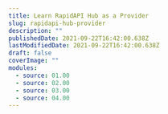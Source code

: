 ```yaml
---
title: Learn RapidAPI Hub as a Provider
slug: rapidapi-hub-provider
description: ""
publishedDate: 2021-09-22T16:42:00.638Z
lastModifiedDate: 2021-09-22T16:42:00.638Z
draft: false
coverImage: ""
modules:
  - source: 01.00
  - source: 02.00
  - source: 03.00
  - source: 04.00
---
```

